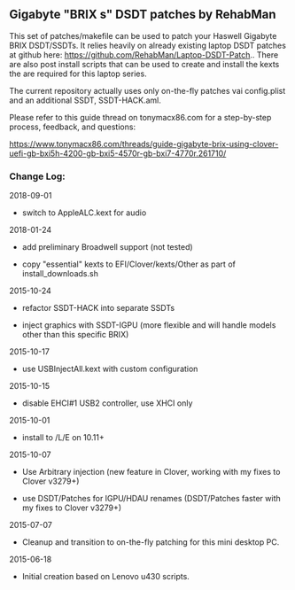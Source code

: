 ## Gigabyte "BRIX s" DSDT patches by RehabMan

This set of patches/makefile can be used to patch your Haswell Gigabyte BRIX DSDT/SSDTs.  It relies heavily on already existing laptop DSDT patches at github here: https://github.com/RehabMan/Laptop-DSDT-Patch.. There are also post install scripts that can be used to create and install the kexts the are required for this laptop series.

The current repository actually uses only on-the-fly patches vai config.plist and an additional SSDT, SSDT-HACK.aml.

Please refer to this guide thread on tonymacx86.com for a step-by-step process, feedback, and questions:

https://www.tonymacx86.com/threads/guide-gigabyte-brix-using-clover-uefi-gb-bxi5h-4200-gb-bxi5-4570r-gb-bxi7-4770r.261710/

### Change Log:

2018-09-01

- switch to AppleALC.kext for audio


2018-01-24

- add preliminary Broadwell support (not tested)

- copy "essential" kexts to EFI/Clover/kexts/Other as part of install_downloads.sh


2015-10-24

- refactor SSDT-HACK into separate SSDTs

- inject graphics with SSDT-IGPU (more flexible and will handle models other than this specific BRIX)


2015-10-17

- use USBInjectAll.kext with custom configuration


2015-10-15

- disable EHCI#1 USB2 controller, use XHCI only


2015-10-01

- install to /L/E on 10.11+


2015-10-07 

- Use Arbitrary injection (new feature in Clover, working with my fixes to Clover v3279+)

- use DSDT/Patches for IGPU/HDAU renames (DSDT/Patches faster with my fixes to Clover v3279+)


2015-07-07

- Cleanup and transition to on-the-fly patching for this mini desktop PC.


2015-06-18

- Initial creation based on Lenovo u430 scripts.
